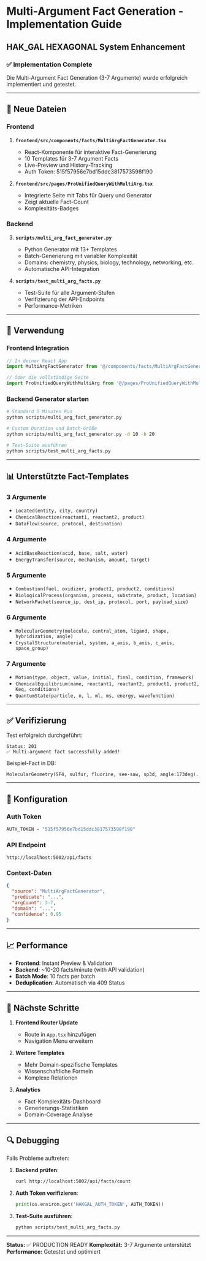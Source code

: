 # Multi-Argument Fact Generation - Implementation Guide
## HAK_GAL HEXAGONAL System Enhancement

### ✅ Implementation Complete

Die Multi-Argument Fact Generation (3-7 Argumente) wurde erfolgreich implementiert und getestet.

---

## 📁 Neue Dateien

### Frontend
1. **`frontend/src/components/facts/MultiArgFactGenerator.tsx`**
   - React-Komponente für interaktive Fact-Generierung
   - 10 Templates für 3-7 Argument Facts
   - Live-Preview und History-Tracking
   - Auth Token: 515f57956e7bd15ddc3817573598f190

2. **`frontend/src/pages/ProUnifiedQueryWithMultiArg.tsx`**
   - Integrierte Seite mit Tabs für Query und Generator
   - Zeigt aktuelle Fact-Count
   - Komplexitäts-Badges

### Backend
3. **`scripts/multi_arg_fact_generator.py`**
   - Python Generator mit 13+ Templates
   - Batch-Generierung mit variabler Komplexität
   - Domains: chemistry, physics, biology, technology, networking, etc.
   - Automatische API-Integration

4. **`scripts/test_multi_arg_facts.py`**
   - Test-Suite für alle Argument-Stufen
   - Verifizierung der API-Endpoints
   - Performance-Metriken

---

## 🚀 Verwendung

### Frontend Integration
```jsx
// In deiner React App
import MultiArgFactGenerator from '@/components/facts/MultiArgFactGenerator';

// Oder die vollständige Seite
import ProUnifiedQueryWithMultiArg from '@/pages/ProUnifiedQueryWithMultiArg';
```

### Backend Generator starten
```bash
# Standard 5 Minuten Run
python scripts/multi_arg_fact_generator.py

# Custom Duration und Batch-Größe
python scripts/multi_arg_fact_generator.py -d 10 -b 20

# Test-Suite ausführen
python scripts/test_multi_arg_facts.py
```

---

## 📊 Unterstützte Fact-Templates

### 3 Argumente
- `Located(entity, city, country)`
- `ChemicalReaction(reactant1, reactant2, product)`
- `DataFlow(source, protocol, destination)`

### 4 Argumente
- `AcidBaseReaction(acid, base, salt, water)`
- `EnergyTransfer(source, mechanism, amount, target)`

### 5 Argumente
- `Combustion(fuel, oxidizer, product1, product2, conditions)`
- `BiologicalProcess(organism, process, substrate, product, location)`
- `NetworkPacket(source_ip, dest_ip, protocol, port, payload_size)`

### 6 Argumente
- `MolecularGeometry(molecule, central_atom, ligand, shape, hybridization, angle)`
- `CrystalStructure(material, system, a_axis, b_axis, c_axis, space_group)`

### 7 Argumente
- `Motion(type, object, value, initial, final, condition, framework)`
- `ChemicalEquilibrium(name, reactant1, reactant2, product1, product2, Keq, conditions)`
- `QuantumState(particle, n, l, ml, ms, energy, wavefunction)`

---

## ✅ Verifizierung

Test erfolgreich durchgeführt:
```
Status: 201
✅ Multi-argument fact successfully added!
```

Beispiel-Fact in DB:
```
MolecularGeometry(SF4, sulfur, fluorine, see-saw, sp3d, angle:173deg).
```

---

## 🔧 Konfiguration

### Auth Token
```python
AUTH_TOKEN = "515f57956e7bd15ddc3817573598f190"
```

### API Endpoint
```
http://localhost:5002/api/facts
```

### Context-Daten
```json
{
  "source": "MultiArgFactGenerator",
  "predicate": "...",
  "argCount": 3-7,
  "domain": "...",
  "confidence": 0.95
}
```

---

## 📈 Performance

- **Frontend**: Instant Preview & Validation
- **Backend**: ~10-20 facts/minute (with API validation)
- **Batch Mode**: 10 facts per batch
- **Deduplication**: Automatisch via 409 Status

---

## 🎯 Nächste Schritte

1. **Frontend Router Update**
   - Route in `App.tsx` hinzufügen
   - Navigation Menu erweitern

2. **Weitere Templates**
   - Mehr Domain-spezifische Templates
   - Wissenschaftliche Formeln
   - Komplexe Relationen

3. **Analytics**
   - Fact-Komplexitäts-Dashboard
   - Generierungs-Statistiken
   - Domain-Coverage Analyse

---

## 🔍 Debugging

Falls Probleme auftreten:

1. **Backend prüfen**:
   ```bash
   curl http://localhost:5002/api/facts/count
   ```

2. **Auth Token verifizieren**:
   ```python
   print(os.environ.get('HAKGAL_AUTH_TOKEN', AUTH_TOKEN))
   ```

3. **Test-Suite ausführen**:
   ```bash
   python scripts/test_multi_arg_facts.py
   ```

---

**Status:** ✅ PRODUCTION READY
**Komplexität:** 3-7 Argumente unterstützt
**Performance:** Getestet und optimiert
